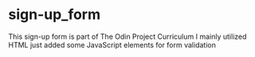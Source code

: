 # sign-up_form

This sign-up form is part of The Odin Project Curriculum
I mainly utilized HTML just added some JavaScript elements for form validation